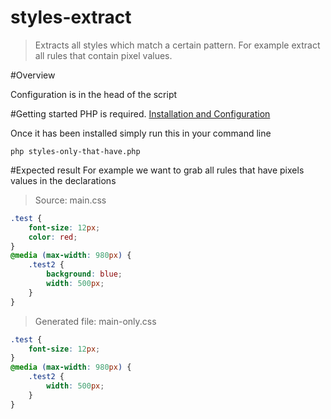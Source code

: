 # styles-extract

>Extracts all styles which match a certain pattern. For example extract all rules that contain pixel values.

#Overview

Configuration is in the head of the script


#Getting started
PHP is required. [Installation and Configuration](http://php.net/manual/en/install.php)

Once it has been installed simply run this in your command line
``` 
php styles-only-that-have.php
```
#Expected result
For example we want to grab all rules that have pixels values in the declarations 
>Source: main.css
``` css
.test {
	font-size: 12px;
	color: red;
}
@media (max-width: 980px) {
	.test2 {
		background: blue;
		width: 500px;
	}
}
```
>Generated file: main-only.css
``` css
.test {
	font-size: 12px;
}
@media (max-width: 980px) {
	.test2 {
		width: 500px;
	}
}
```



